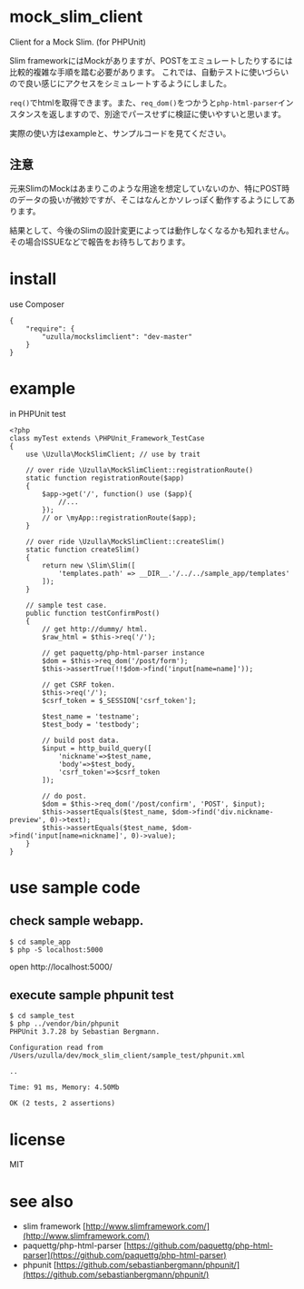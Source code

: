 mock\_slim\_client
================

Client for a Mock Slim. (for PHPUnit)

Slim frameworkにはMockがありますが、POSTをエミュレートしたりするには比較的複雑な手順を踏む必要があります。
これでは、自動テストに使いづらいので良い感じにアクセスをシミュレートするようにしました。

`req()`でhtmlを取得できます。また、`req_dom()`をつかうと`php-html-parser`インスタンスを返しますので、別途でパースせずに検証に使いやすいと思います。

実際の使い方はexampleと、サンプルコードを見てください。


注意
---

元来SlimのMockはあまりこのような用途を想定していないのか、特にPOST時のデータの扱いが微妙ですが、そこはなんとかソレっぽく動作するようにしてあります。

結果として、今後のSlimの設計変更によっては動作しなくなるかも知れません。その場合ISSUEなどで報告をお待ちしております。

install
=======

use Composer 

```
{
    "require": {
        "uzulla/mockslimclient": "dev-master"
    }
}
```

example
=======

in PHPUnit test

```
<?php
class myTest extends \PHPUnit_Framework_TestCase
{
    use \Uzulla\MockSlimClient; // use by trait

    // over ride \Uzulla\MockSlimClient::registrationRoute()
    static function registrationRoute($app)
    {
        $app->get('/', function() use ($app){
            //...
        });
        // or \myApp::registrationRoute($app);
    }
    
    // over ride \Uzulla\MockSlimClient::createSlim()
    static function createSlim()
    {
        return new \Slim\Slim([
            'templates.path' => __DIR__.'/../../sample_app/templates'
        ]);
    }    

    // sample test case.	
    public function testConfirmPost()
    {
        // get http://dummy/ html.
        $raw_html = $this->req('/');
        
        // get paquettg/php-html-parser instance
        $dom = $this->req_dom('/post/form');
        $this->assertTrue(!!$dom->find('input[name=name]'));

        // get CSRF token.
        $this->req('/');
        $csrf_token = $_SESSION['csrf_token'];

        $test_name = 'testname';
        $test_body = 'testbody';

        // build post data.
        $input = http_build_query([
            'nickname'=>$test_name,
            'body'=>$test_body,
            'csrf_token'=>$csrf_token
        ]);

        // do post.
        $dom = $this->req_dom('/post/confirm', 'POST', $input);
        $this->assertEquals($test_name, $dom->find('div.nickname-preview', 0)->text);
        $this->assertEquals($test_name, $dom->find('input[name=nickname]', 0)->value);
    }
}
```

use sample code
============

check sample webapp.
--------------------

```
$ cd sample_app
$ php -S localhost:5000
```

open http://localhost:5000/


execute sample phpunit test
----------------------------

```
$ cd sample_test
$ php ../vendor/bin/phpunit 
PHPUnit 3.7.28 by Sebastian Bergmann.

Configuration read from /Users/uzulla/dev/mock_slim_client/sample_test/phpunit.xml

..

Time: 91 ms, Memory: 4.50Mb

OK (2 tests, 2 assertions)
```


license
=======

MIT

see also
=======

- slim framework [http://www.slimframework.com/](http://www.slimframework.com/)
- paquettg/php-html-parser [https://github.com/paquettg/php-html-parser](https://github.com/paquettg/php-html-parser)
- phpunit [https://github.com/sebastianbergmann/phpunit/](https://github.com/sebastianbergmann/phpunit/)
